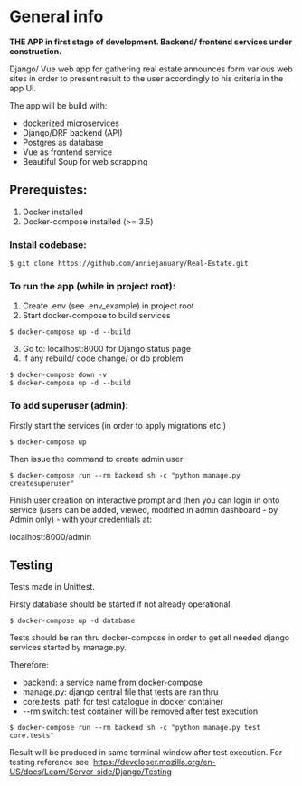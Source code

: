 # General info

<strong>THE APP in first stage of development. Backend/ frontend services under construction.</strong>

Django/ Vue web app for gathering real estate announces form various web sites in order to present result to the user accordingly to his criteria in the app UI.

The app will be build with:

- dockerized microservices
- Django/DRF backend (API)
- Postgres as database
- Vue as frontend service
- Beautiful Soup for web scrapping

## Prerequistes:

1. Docker installed
2. Docker-compose installed (>= 3.5)


### Install codebase:

```
$ git clone https://github.com/anniejanuary/Real-Estate.git
```

### To run the app (while in project root):

1. Create .env (see .env_example) in project root
2. Start docker-compose to build services

```
$ docker-compose up -d --build
```

3. Go to: localhost:8000 for Django status page
4. If any rebuild/ code change/ or db problem

```
$ docker-compose down -v
$ docker-compose up -d --build
```

### To add superuser (admin):

Firstly start the services (in order to apply migrations etc.)

```
$ docker-compose up
```
Then issue the command to create admin user:

```
$ docker-compose run --rm backend sh -c "python manage.py createsuperuser"
```

Finish user creation on interactive prompt and then you can login in onto service (users can be added, viewed, modified in admin dashboard - by Admin only) - with your credentials at:

localhost:8000/admin


## Testing

Tests made in Unittest.

Firsty database should be started if not already operational.

```
$ docker-compose up -d database
```
Tests should be ran thru docker-compose in order to get all needed django services started by manage.py.

Therefore:

- backend: a service name from docker-compose
- manage.py: django central file that tests are ran thru
- core.tests: path for test catalogue in docker container
- --rm switch: test container will be removed after test execution

```
$ docker-compose run --rm backend sh -c "python manage.py test core.tests"
```

Result will be produced in same terminal window after test execution.
For testing reference see: https://developer.mozilla.org/en-US/docs/Learn/Server-side/Django/Testing